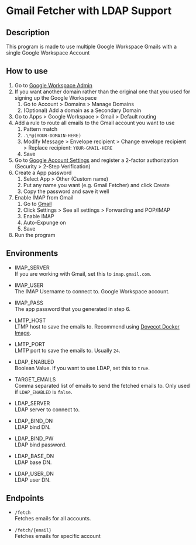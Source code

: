 # Gmail Fetcher with LDAP Support

## Description

This program is made to use multiple Google Workspace Gmails with a single Google Workspace Account

## How to use

1. Go to [Google Workspace Admin](https://admin.google.com)
2. If you want another domain rather than the original one that you used for signing up the Google Workspace
   1. Go to Account > Domains > Manage Domains
   2. (Optional) Add a domain as a Secondary Domain
3. Go to Apps > Google Workspace > Gmail > Default routing
4. Add a rule to route all emails to the Gmail account you want to use
   1. Pattern match
   2. `.\*@(YOUR-DOMAIN-HERE)`
   3. Modify Message > Envelope recipient > Change envelope recipient > Replace recipient: `YOUR-GMAIL-HERE`
   4. Save
5. Go to [Google Account Settings](https://myaccount.google.com) and register a 2-factor authorization (Security > 2-Step Verification)
6. Create a App password
   1. Select App > Other (Custom name)
   2. Put any name you want (e.g. Gmail Fetcher) and click Create
   3. Copy the password and save it well
7. Enable IMAP from Gmail
   1. Go to [Gmail](https://mail.google.com)
   2. Click Settings > See all settings > Forwarding and POP/IMAP
   3. Enable IMAP
   4. Auto-Expunge on
   5. Save
8. Run the program

## Environments

- IMAP_SERVER  
  If you are working with Gmail, set this to `imap.gmail.com`.

- IMAP_USER  
  The IMAP Username to connect to. Google Workspace account.

- IMAP_PASS  
  The app password that you generated in step 6.

- LMTP_HOST  
  LTMP host to save the emails to. Recommend using [Dovecot Docker Image](https://hub.docker.com/r/dovecot/dovecot/).

- LMTP_PORT  
  LMTP port to save the emails to. Usually `24`.

- LDAP_ENABLED  
  Boolean Value. If you want to use LDAP, set this to `true`.

- TARGET_EMAILS  
  Comma separated list of emails to send the fetched emails to. Only used if `LDAP_ENABLED` is `false`.

- LDAP_SERVER  
  LDAP server to connect to.

- LDAP_BIND_DN  
  LDAP bind DN.

- LDAP_BIND_PW  
  LDAP bind password.

- LDAP_BASE_DN  
  LDAP base DN.

- LDAP_USER_DN  
  LDAP user DN.

## Endpoints

- `/fetch`  
  Fetches emails for all accounts.

- `/fetch/{email}`  
  Fetches emails for specific account
